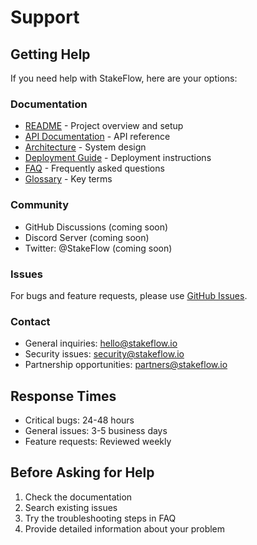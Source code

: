 # Support

## Getting Help

If you need help with StakeFlow, here are your options:

### Documentation
- [README](../README.md) - Project overview and setup
- [API Documentation](./API.md) - API reference
- [Architecture](./ARCHITECTURE.md) - System design
- [Deployment Guide](./DEPLOYMENT.md) - Deployment instructions
- [FAQ](./FAQ.md) - Frequently asked questions
- [Glossary](./GLOSSARY.md) - Key terms

### Community
- GitHub Discussions (coming soon)
- Discord Server (coming soon)
- Twitter: @StakeFlow (coming soon)

### Issues
For bugs and feature requests, please use [GitHub Issues](https://github.com/lukevoy/StakeFlow/issues).

### Contact
- General inquiries: hello@stakeflow.io
- Security issues: security@stakeflow.io
- Partnership opportunities: partners@stakeflow.io

## Response Times
- Critical bugs: 24-48 hours
- General issues: 3-5 business days
- Feature requests: Reviewed weekly

## Before Asking for Help
1. Check the documentation
2. Search existing issues
3. Try the troubleshooting steps in FAQ
4. Provide detailed information about your problem

